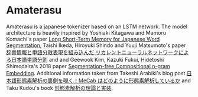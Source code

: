 # Amaterasu

Amaterasu is a japanese tokenizer based on an LSTM network. The model architecture is heavily inspired by Yoshiaki Kitagawa and Mamoru Komachi's paper [Long Short-Term Memory for Japanese Word Segmentation](https://aclanthology.org/Y18-1033.pdf), Taishi Ikeda, Hiroyuki Shindo and Yuuji Matsumoto's paper [辞書情報と単語分散表現を組み込んだ
リカレントニューラルネットワークによる日本語単語分割](https://www.anlp.jp/proceedings/annual_meeting/2017/pdf_dir/B6-2.pdf) and and Geewook Kim, Kazuki Fukui, Hidetoshi Shimodaira's 2018 paper [Segmentation-free Compositional n-gram Embedding](https://aclanthology.org/N19-1324.pdf). Additional information taken from Takeshi Arabiki's blog post
[日本語形態素解析の裏側を覗く！MeCab はどのように形態素解析しているか](https://techlife.cookpad.com/entry/2016/05/11/170000) and Taku Kudou's book [形態素解析の理論と実装](https://www.amazon.co.jp/%E5%BD%A2%E6%85%8B%E7%B4%A0%E8%A7%A3%E6%9E%90%E3%81%AE%E7%90%86%E8%AB%96%E3%81%A8%E5%AE%9F%E8%A3%85-%E5%AE%9F%E8%B7%B5%E3%83%BB%E8%87%AA%E7%84%B6%E8%A8%80%E8%AA%9E%E5%87%A6%E7%90%86%E3%82%B7%E3%83%AA%E3%83%BC%E3%82%BA-%E5%B7%A5%E8%97%A4-%E6%8B%93/dp/4764905779).
